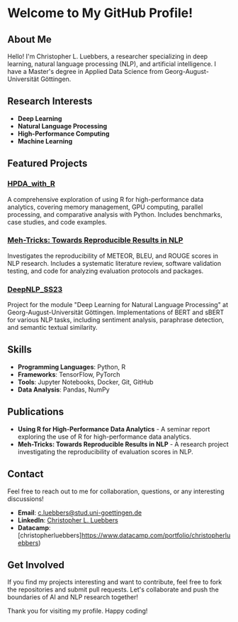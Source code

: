 # Welcome to My GitHub Profile!

## About Me

Hello! I'm Christopher L. Luebbers, a researcher specializing in deep learning, natural language processing (NLP), and artificial intelligence. I have a Master's degree in Applied Data Science from Georg-August-Universität Göttingen.

## Research Interests

- **Deep Learning**
- **Natural Language Processing**
- **High-Performance Computing**
- **Machine Learning**

## Featured Projects

### [HPDA_with_R](https://github.com/cluebbers/Using_R_for_HPDA)
A comprehensive exploration of using R for high-performance data analytics, covering memory management, GPU computing, parallel processing, and comparative analysis with Python. Includes benchmarks, case studies, and code examples.

### [Meh-Tricks: Towards Reproducible Results in NLP](https://github.com/cluebbers/Reproducibility-METEOR-NLP)
Investigates the reproducibility of METEOR, BLEU, and ROUGE scores in NLP research. Includes a systematic literature review, software validation testing, and code for analyzing evaluation protocols and packages.

### [DeepNLP_SS23](https://github.com/cluebbers/NLP_DeepLearning_Spring2023)
Project for the module "Deep Learning for Natural Language Processing" at Georg-August-Universität Göttingen. Implementations of BERT and sBERT for various NLP tasks, including sentiment analysis, paraphrase detection, and semantic textual similarity.

## Skills

- **Programming Languages**: Python, R
- **Frameworks**: TensorFlow, PyTorch
- **Tools**: Jupyter Notebooks, Docker, Git, GitHub
- **Data Analysis**: Pandas, NumPy

## Publications

- **Using R for High-Performance Data Analytics** - A seminar report exploring the use of R for high-performance data analytics.
- **Meh-Tricks: Towards Reproducible Results in NLP** - A research project investigating the reproducibility of evaluation scores in NLP.

## Contact

Feel free to reach out to me for collaboration, questions, or any interesting discussions!

- **Email**: c.luebbers@stud.uni-goettingen.de
- **LinkedIn**: [Christopher L. Luebbers](https://www.linkedin.com/in/christopher-luebbers/)
- **Datacamp**: [christopherluebbers]https://www.datacamp.com/portfolio/christopherluebbers)

## Get Involved

If you find my projects interesting and want to contribute, feel free to fork the repositories and submit pull requests. Let's collaborate and push the boundaries of AI and NLP research together!

Thank you for visiting my profile. Happy coding!
